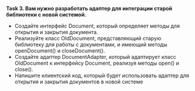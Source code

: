 **Task 3. Вам нужно разработать адаптер для интеграции старой библиотеки с новой системой.**

* Создайте интерфейс Document, который определяет методы для открытия и закрытия документа.
* Реализуйте класс OldDocument, представляющий старую библиотеку для работы с документами, и имеющий методы openDocument() и closeDocument().
* Создайте адаптер DocumentAdapter, который адаптирует класс OldDocument к интерфейсу Document, реализуя методы open() и close().
* Напишите клиентский код, который будет использовать адаптер для открытия и закрытия документов в новой системе